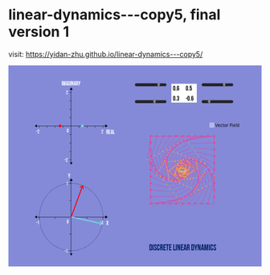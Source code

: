# linear-dynamics---copy5, final version 1

visit: https://yidan-zhu.github.io/linear-dynamics---copy5/

<img src="https://github.com/Yidan-Zhu/linear-dynamics---copy5/blob/main/pic1.png?raw=true" width=700 height=400>
